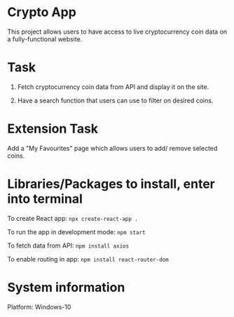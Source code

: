 # Crypto App
This project allows users to have access to live cryptocurrency coin data on a fully-functional website.

# Task
1. Fetch cryptocurrency coin data from API and display it on the site.

2. Have a search function that users can use to filter on desired coins.

# Extension Task
Add a "My Favourites" page which allows users to add/ remove selected coins.

# Libraries/Packages to install, enter into terminal
To create React app: `npx create-react-app .`

To run the app in development mode: `npm start` 

To fetch data from API: `npm install axios`

To enable routing in app: `npm install react-router-dom`

# System information
Platform: Windows-10
